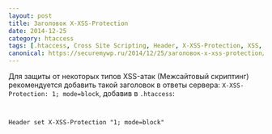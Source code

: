 ```yaml
---
layout: post
title: Заголовок X-XSS-Protection
date: 2014-12-25
category: htaccess
tags: [.htaccess, Cross Site Scripting, Header, X-XSS-Protection, XSS, XSS Protection, Межсайтовый скриптинг]
canonical: https://securemywp.ru/2014/12/25/заголовок-x-xss-protection/
---
```


Для защиты от некоторых типов XSS-атак (Межсайтовый скриптинг) рекомендуется добавить такой заголовок в ответы сервера: <code>X-XSS-Protection: 1; mode=block</code>, добавив в <code>.htaccess</code>:

<pre><code>
<IfModule mod_headers.c>
Header set X-XSS-Protection "1; mode=block"
</IfModule>
</code></pre>
